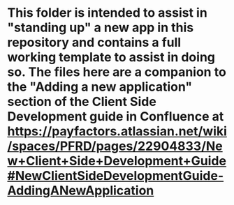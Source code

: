 # This folder is intended to assist in "standing up" a new app in this repository and contains a full working template to assist in doing so.  The files here are a companion to the "Adding a new application" section of the Client Side Development guide in Confluence at https://payfactors.atlassian.net/wiki/spaces/PFRD/pages/22904833/New+Client+Side+Development+Guide#NewClientSideDevelopmentGuide-AddingANewApplication
